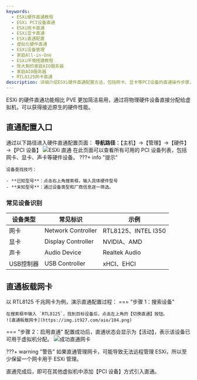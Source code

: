 ```yaml
---
keywords:
  - ESXi硬件直通教程
  - ESXi PCI设备直通
  - ESXi网卡直通
  - ESXi显卡直通
  - ESXi直通配置
  - 虚拟化硬件直通
  - ESXi设备管理
  - 家庭All-in-One
  - ESXi环境搭建教程
  - 陈大剩的家庭AIO服务器
  - 家庭AIO服务器
  - RTL8125网卡直通
description: 详细介绍ESXi硬件直通配置方法，包括网卡、显卡等PCI设备的直通操作步骤，让虚拟机获得更好的硬件性能。
---
```

ESXi 的硬件直通功能相比 PVE 更加简洁易用，通过将物理硬件设备直接分配给虚拟机，可以获得接近原生的硬件性能。

## 直通配置入口
通过以下路径进入硬件直通配置页面：
**导航路径**：【主机】→【管理】→【硬件】→【PCI 设备】
![ESXi 直通](https://img.it927.com/aio/103.png)
在此页面可以查看所有可用的 PCI 设备列表，包括网卡、显卡、声卡等硬件设备。
???+ info "提示"

    设备查找技巧：

    - **已知型号**：点击右上角搜索框，输入具体硬件型号
    - **未知型号**：通过设备类型和厂商信息逐一筛选。

###  **常见设备识别**
| 设备类型 | 常见标识 | 示例                 |
|----------|----------|--------------------|
| 网卡 | Network Controller | RTL8125、INTEL I350 |
| 显卡 | Display Controller | NVIDIA、AMD         |
| 声卡 | Audio Device | Realtek Audio      |
| USB控制器 | USB Controller | xHCI、EHCI          |

## 直通板载网卡
以 RTL8125 千兆网卡为例，演示直通配置过程：
=== "步骤 1：搜索设备"

    在搜索框中输入 `RTL8125`，找到目标设备后，点击左上角的【切换直通】按钮。
    ![直通板载网卡](https://img.it927.com/aio/104.png)

=== "步骤 2：启用直通"
    配置成功后，直通状态会显示为【活动】，表示该设备已可用于虚拟机分配。
    ![成功直通网卡](https://img.it927.com/aio/105.png)

???+ warning "警告"
    如果直通管理网卡，可能导致无法远程管理 ESXi，所以至少保留一个网卡用于 ESXi 管理。

直通完成后，即可在其他虚拟机中添加【PCI 设备】方式引入直通。